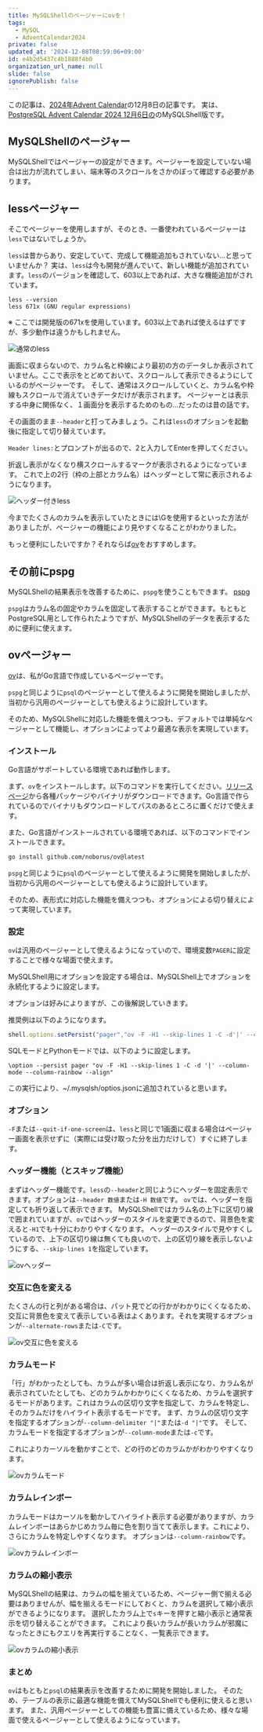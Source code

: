```yaml
---
title: MySQLShellのページャーにovを！
tags:
  - MySQL
  - AdventCalendar2024
private: false
updated_at: '2024-12-08T08:59:06+09:00'
id: e4b2d5437c4b1888f4b0
organization_url_name: null
slide: false
ignorePublish: false
---
```

この記事は、[2024年Advent Calendar](https://qiita.com/advent-calendar/2024/mysql)の12月8日の記事です。
実は、[PostgreSQL Advent Calendar 2024 12月6日の](https://qiita.com/noborus/items/6ac19b754f896e41197c)のMySQLShell版です。

## MySQLShellのページャー

MySQLShellではページャーの設定ができます。ページャーを設定していない場合は出力が流れてしまい、端末等のスクロールをさかのぼって確認する必要があります。

## lessページャー

そこでページャーを使用しますが、そのとき、一番使われているページャーは`less`ではないでしょうか。

`less`は昔からあり、安定していて、完成して機能追加もされていない...と思っていませんか？
実は、`less`は今も開発が進んでいて、新しい機能が追加されています。`less`のバージョンを確認して、603以上であれば、大きな機能追加がされています。

```console
less --version
less 671x (GNU regular expressions)
```

※ ここでは開発版の671xを使用しています。603以上であれば使えるはずですが、多少動作は違うかもしれません。

![通常のless](https://qiita-image-store.s3.ap-northeast-1.amazonaws.com/0/18555/1c3b6f42-66f1-ed4f-41fb-d469e9622a93.png)

画面に収まらないので、カラム名と枠線により最初の方のデータしか表示されていません。ここで表示をとどめておいて、スクロールして表示できるようにしているのがページャーです。
そして、通常はスクロールしていくと、カラム名や枠線もスクロールで消えていきデータだけが表示されます。
ページャーとは表示する中身に関係なく、１画面分を表示するためのもの...だったのは昔の話です。

その画面のまま`--header`と打ってみましょう。これは`less`のオプションを起動後に指定して切り替えています。

`Header lines:`とプロンプトが出るので、2と入力してEnterを押してください。

折返し表示がなくなり横スクロールするマークが表示されるようになっています。
これで上の2行（枠の上部とカラム名）はヘッダーとして常に表示されるようになります。

![ヘッダー付きless](https://qiita-image-store.s3.ap-northeast-1.amazonaws.com/0/18555/df4868c2-5a41-3d71-d1d4-df1f5d4898df.png)

今までたくさんのカラムを表示していたときには\Gを使用するといった方法がありましたが、ページャーの機能により見やすくなることがわかりました。

もっと便利にしたいですか？それならば[ov](https://github.com/noborus/ov)をおすすめします。

## その前にpspg

MySQLShellの結果表示を改善するために、`pspg`を使うこともできます。
[pspg](https://github.com/okbob/pspg)

`pspg`はカラム名の固定やカラムを固定して表示することができます。もともとPostgreSQL用として作られたようですが、MySQLShellのデータを表示するために便利に使えます。

## ovページャー

[ov](https://github.com/noborus/ov)は、私がGo言語で作成しているページャーです。

`pspg`と同じように`psql`のページャーとして使えるように開発を開始しましたが、当初から汎用のページャーとしても使えるように設計しています。

そのため、MySQLShellに対応した機能を備えつつも、デフォルトでは単純なページャーとして機能し、オプションによってより最適な表示を実現しています。

### インストール

Go言語がサポートしている環境であれば動作します。

まず、`ov`をインストールします。以下のコマンドを実行してください。[リリースページ](https://github.com/noborus/ov/releases)から各種パッケージやバイナリがダウンロードできます。Go言語で作られているのでバイナリもダウンロードしてパスのあるところに置くだけで使えます。

また、Go言語がインストールされている環境であれば、以下のコマンドでインストールできます。

```sh
go install github.com/noborus/ov@latest
```

`pspg`と同じように`psql`のページャーとして使えるように開発を開始しましたが、当初から汎用のページャーとしても使えるように設計しています。

そのため、表形式に対応した機能を備えつつも、オプションによる切り替えによって実現しています。

### 設定

`ov`は汎用のページャーとして使えるようになっていので、環境変数`PAGER`に設定することで様々な場面で使えます。

MySQLShell用にオプションを設定する場合は、MySQLShell上でオプションを永続化するように設定します。

オプションは好みによりますが、この後解説していきます。

推奨例は以下のようになります。

```js
shell.options.setPersist("pager","ov -F -H1 --skip-lines 1 -C -d'|' --column-mode --column-rainbow --align")
```

SQLモードとPythonモードでは、以下のように設定します。

```console
\option --persist pager "ov -F -H1 --skip-lines 1 -C -d '|' --column-mode --column-rainbow --align"
```

この実行により、~/.mysqlsh/optios.jsonに追加されていると思います。

### オプション

`-F`または`--quit-if-one-screen`は、`less`と同じで1画面に収まる場合はページャー画面を表示せずに（実際には受け取った分を出力だけして）すぐに終了します。

### ヘッダー機能（とスキップ機能）

まずはヘッダー機能です。`less`の`--header`と同じようにヘッダーを固定表示できます。オプションは`--header 数値`または`-H 数値`です。
`ov`では、ヘッダーを指定しても折り返して表示できます。
MySQLShellではカラム名の上下に区切り線で囲まれていますが、`ov`ではヘッダーのスタイルを変更できるので、背景色を変えると`-H1`でも十分にわかりやすくなります。
ヘッダーのスタイルで見やすくしているので、上下の区切り線は無くても良いので、上の区切り線を表示しないようにする、`--skip-lines 1`を指定しています。

![ovヘッダー](https://qiita-image-store.s3.ap-northeast-1.amazonaws.com/0/18555/9e289d78-2904-ec7c-6cac-4880a007c195.png)

### 交互に色を変える

たくさんの行と列がある場合は、パット見でどの行かがわかりにくくなるため、交互に背景色を変えて表示している表はよくあります。それを実現するオプションが`--alternate-rows`または`-C`です。

![ov交互に色を変える](https://qiita-image-store.s3.ap-northeast-1.amazonaws.com/0/18555/f255b993-4418-0b21-968c-66ee61b5fbe3.png)

### カラムモード

「行」がわかったとしても、カラムが多い場合は折返し表示になり、カラム名が表示されていたとしても、どのカラムかわかりにくくなるため、カラムを選択するモードがあります。これはカラムの区切り文字を指定して、カラムを特定し、そのカラムだけをハイライト表示するモードです。
まず、カラムの区切り文字を指定するオプションが`--column-delimiter "|"`または`-d "|"`です。
そして、カラムモードを指定するオプションが`--column-mode`または`-c`です。

これによりカーソルを動かすことで、どの行のどのカラムかがわかりやすくなります。

![ovカラムモード](https://qiita-image-store.s3.ap-northeast-1.amazonaws.com/0/18555/9d1d14ed-b682-9445-751b-75c5f2378773.png)

### カラムレインボー

カラムモードはカーソルを動かしてハイライト表示する必要がありますが、カラムレインボーはあらかじめカラム毎に色を割り当てて表示します。これにより、さらにカラムを特定しやすくなります。
オプションは`--column-rainbow`です。

![ovカラムレインボー](https://qiita-image-store.s3.ap-northeast-1.amazonaws.com/0/18555/af2ce3c8-fb76-3673-1ffc-627d1180ce67.png)

### カラムの縮小表示

MySQLShellの結果は、カラムの幅を揃えているため、ページャー側で揃える必要はありませんが、幅を揃えるモードにしておくと、カラムを選択して縮小表示ができるようになります。
選択したカラム上で`s`キーを押すと縮小表示と通常表示を切り替えることができます。
これにより長いカラムが長いカラムが邪魔になったときにもクエリを再実行することなく、一覧表示できます。

![ovカラムの縮小表示](https://qiita-image-store.s3.ap-northeast-1.amazonaws.com/0/18555/b9456293-24e6-f1a6-ce94-b9cefd5bd029.png)

### まとめ

`ov`はもともと`psql`の結果表示を改善するために開発を開始しました。
そのため、テーブルの表示に最適な機能を備えてMySQLShellでも便利に使えると思います。
また、汎用ページャーとしての機能も豊富に備えているため、様々な場面で使えるページャーとして使えるようになっています。
